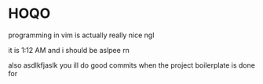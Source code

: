 # HOQO

programming in vim is actually really nice ngl

it is 1:12 AM and i should be aslpee rn

also asdlkfjaslk you ill do good commits when the project boilerplate is done for
